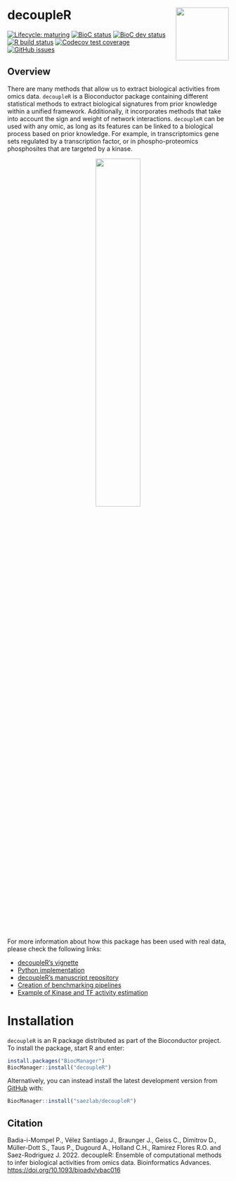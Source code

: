 
<!-- README.md is generated from README.Rmd. Please edit that file -->

# decoupleR <img src="inst/figures/logo.svg" align="right" width="120" />

<!-- badges: start -->

[![Lifecycle:
maturing](https://img.shields.io/badge/lifecycle-maturing-blue.svg)](https://www.tidyverse.org/lifecycle/#maturing)
[![BioC
status](http://www.bioconductor.org/shields/build/release/bioc/decoupleR.svg)](https://bioconductor.org/checkResults/release/bioc-LATEST/decoupleR)
[![BioC dev
status](http://www.bioconductor.org/shields/build/devel/bioc/decoupleR.svg)](https://bioconductor.org/checkResults/devel/bioc-LATEST/decoupleR)
[![R build
status](https://github.com/saezlab/decoupleR/workflows/R-CMD-check-bioc/badge.svg)](https://github.com/saezlab/decoupleR/actions)
[![Codecov test
coverage](https://codecov.io/gh/saezlab/decoupleR/branch/master/graph/badge.svg)](https://codecov.io/gh/saezlab/decoupleR?branch=master)
[![GitHub
issues](https://img.shields.io/github/issues/saezlab/decoupleR)](https://github.com/saezlab/decoupleR/issues)
<!-- badges: end -->

## Overview

There are many methods that allow us to extract biological activities
from omics data. `decoupleR` is a Bioconductor package containing
different statistical methods to extract biological signatures from
prior knowledge within a unified framework. Additionally, it
incorporates methods that take into account the sign and weight of
network interactions. `decoupleR` can be used with any omic, as long as
its features can be linked to a biological process based on prior
knowledge. For example, in transcriptomics gene sets regulated by a
transcription factor, or in phospho-proteomics phosphosites that are
targeted by a kinase.

<p align="center" width="100%">
<img src="https://github.com/saezlab/decoupleR/blob/master/inst/figures/graphical_abstract.png?raw=1" align="center" width="45%">
</p>

For more information about how this package has been used with real
data, please check the following links:

-   [decoupleR’s
    vignette](https://saezlab.github.io/decoupleR/articles/decoupleR.html)
-   [Python
    implementation](https://decoupler-py.readthedocs.io/en/latest/)
-   [decoupleR’s manuscript
    repository](https://github.com/saezlab/decoupleR_manuscript)
-   [Creation of benchmarking
    pipelines](https://github.com/saezlab/decoupleRBench)
-   [Example of Kinase and TF activity
    estimation](https://saezlab.github.io/kinase_tf_mini_tuto/)

# Installation

`decoupleR` is an R package distributed as part of the Bioconductor
project. To install the package, start R and enter:

``` r
install.packages("BiocManager")
BiocManager::install("decoupleR")
```

Alternatively, you can instead install the latest development version
from [GitHub](https://github.com/) with:

``` r
BiocManager::install("saezlab/decoupleR")
```

## Citation

Badia-i-Mompel P., Vélez Santiago J., Braunger J., Geiss C., Dimitrov
D., Müller-Dott S., Taus P., Dugourd A., Holland C.H., Ramirez Flores
R.O. and Saez-Rodriguez J. 2022. decoupleR: Ensemble of computational
methods to infer biological activities from omics data. Bioinformatics
Advances. <https://doi.org/10.1093/bioadv/vbac016>
